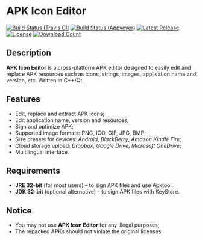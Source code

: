 # APK Icon Editor

[![Build Status (Travis CI)](https://travis-ci.org/kefir500/apk-icon-editor.svg?branch=master)](https://travis-ci.org/kefir500/apk-icon-editor/builds)
[![Build Status (Appveyor)](https://ci.appveyor.com/api/projects/status/github/kefir500/apk-icon-editor?branch=master&svg=true)](https://ci.appveyor.com/project/kefir500/apk-icon-editor/history)
[![Latest Release](https://img.shields.io/github/release/kefir500/apk-icon-editor.svg?maxAge=86400)](https://github.com/kefir500/apk-icon-editor/releases/latest)
[![License](https://img.shields.io/badge/license-GPLv3-blue.svg?maxAge=2592000)](https://raw.githubusercontent.com/kefir500/apk-icon-editor/master/LICENSE)
[![Download Count](https://img.shields.io/github/downloads/kefir500/apk-icon-editor/total.svg?maxAge=86400)](https://github.com/kefir500/apk-icon-editor/releases)

## Description
**APK Icon Editor** is a cross-platform APK editor designed to easily edit and replace APK resources such as icons, strings, images, application name and version, etc. Written in C++/Qt.

## Features
- Edit, replace and extract APK icons;
- Edit application name, version and resources;
- Sign and optimize APK;
- Supported image formats: PNG, ICO, GIF, JPG, BMP;
- Size presets for devices: *Android*, *BlackBerry*, *Amazon Kindle Fire*;
- Cloud storage upload: *Dropbox*, *Google Drive*, *Microsoft OneDrive*;
- Multilingual interface.

## Requirements
- **JRE 32-bit** (for most users) – to sign APK files and use Apktool.
- **JDK 32-bit** (optional alternative) – to sign APK files with KeyStore.

## Notice
- You may not use **APK Icon Editor** for any illegal purposes;
- The repacked APKs should not violate the original licenses.
